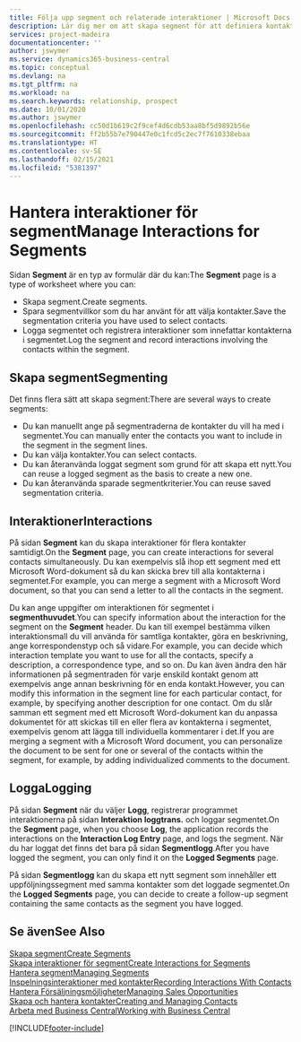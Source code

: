 ```yaml
---
title: Följa upp segment och relaterade interaktioner | Microsoft Docs
description: Lär dig mer om att skapa segment för att definiera kontaktgrupper och ange interaktioner för segment.
services: project-madeira
documentationcenter: ''
author: jswymer
ms.service: dynamics365-business-central
ms.topic: conceptual
ms.devlang: na
ms.tgt_pltfrm: na
ms.workload: na
ms.search.keywords: relationship, prospect
ms.date: 10/01/2020
ms.author: jswymer
ms.openlocfilehash: cc50d1b619c2f9cef4d6cdb53aa8bf5d9892b56e
ms.sourcegitcommit: ff2b55b7e790447e0c1fcd5c2ec7f7610338ebaa
ms.translationtype: HT
ms.contentlocale: sv-SE
ms.lasthandoff: 02/15/2021
ms.locfileid: "5381397"
---
```

# <a name="manage-interactions-for-segments"></a><span data-ttu-id="c7f76-103">Hantera interaktioner för segment</span><span class="sxs-lookup"><span data-stu-id="c7f76-103">Manage Interactions for Segments</span></span>
<span data-ttu-id="c7f76-104">Sidan **Segment** är en typ av formulär där du kan:</span><span class="sxs-lookup"><span data-stu-id="c7f76-104">The **Segment** page is a type of worksheet where you can:</span></span>

* <span data-ttu-id="c7f76-105">Skapa segment.</span><span class="sxs-lookup"><span data-stu-id="c7f76-105">Create segments.</span></span>
* <span data-ttu-id="c7f76-106">Spara segmentvillkor som du har använt för att välja kontakter.</span><span class="sxs-lookup"><span data-stu-id="c7f76-106">Save the segmentation criteria you have used to select contacts.</span></span>
* <span data-ttu-id="c7f76-107">Logga segmentet och registrera interaktioner som innefattar kontakterna i segmentet.</span><span class="sxs-lookup"><span data-stu-id="c7f76-107">Log the segment and record interactions involving the contacts within the segment.</span></span>

## <a name="segmenting"></a><span data-ttu-id="c7f76-108">Skapa segment</span><span class="sxs-lookup"><span data-stu-id="c7f76-108">Segmenting</span></span>
<span data-ttu-id="c7f76-109">Det finns flera sätt att skapa segment:</span><span class="sxs-lookup"><span data-stu-id="c7f76-109">There are several ways to create segments:</span></span>

* <span data-ttu-id="c7f76-110">Du kan manuellt ange på segmentraderna de kontakter du vill ha med i segmentet.</span><span class="sxs-lookup"><span data-stu-id="c7f76-110">You can manually enter the contacts you want to include in the segment in the segment lines.</span></span>
* <span data-ttu-id="c7f76-111">Du kan välja kontakter.</span><span class="sxs-lookup"><span data-stu-id="c7f76-111">You can select contacts.</span></span>
* <span data-ttu-id="c7f76-112">Du kan återanvända loggat segment som grund för att skapa ett nytt.</span><span class="sxs-lookup"><span data-stu-id="c7f76-112">You can reuse a logged segment as the basis to create a new one.</span></span>
* <span data-ttu-id="c7f76-113">Du kan återanvända sparade segmentkriterier.</span><span class="sxs-lookup"><span data-stu-id="c7f76-113">You can reuse saved segmentation criteria.</span></span>

## <a name="interactions"></a><span data-ttu-id="c7f76-114">Interaktioner</span><span class="sxs-lookup"><span data-stu-id="c7f76-114">Interactions</span></span>
<span data-ttu-id="c7f76-115">På sidan **Segment** kan du skapa interaktioner för flera kontakter samtidigt.</span><span class="sxs-lookup"><span data-stu-id="c7f76-115">On the **Segment** page, you can create interactions for several contacts simultaneously.</span></span> <span data-ttu-id="c7f76-116">Du kan exempelvis slå ihop ett segment med ett Microsoft Word-dokument så du kan skicka brev till alla kontakterna i segmentet.</span><span class="sxs-lookup"><span data-stu-id="c7f76-116">For example, you can merge a segment with a Microsoft Word document, so that you can send a letter to all the contacts in the segment.</span></span>

<span data-ttu-id="c7f76-117">Du kan ange uppgifter om interaktionen för segmentet i **segmenthuvudet**.</span><span class="sxs-lookup"><span data-stu-id="c7f76-117">You can specify information about the interaction for the segment on the **Segment** header.</span></span> <span data-ttu-id="c7f76-118">Du kan till exempel bestämma vilken interaktionsmall du vill använda för samtliga kontakter, göra en beskrivning, ange korrespondenstyp och så vidare.</span><span class="sxs-lookup"><span data-stu-id="c7f76-118">For example, you can decide which interaction template you want to use for all the contacts, specify a description, a correspondence type, and so on.</span></span> <span data-ttu-id="c7f76-119">Du kan även ändra den här informationen på segmentraden för varje enskild kontakt genom att exempelvis ange annan beskrivning för en enda kontakt.</span><span class="sxs-lookup"><span data-stu-id="c7f76-119">However, you can modify this information in the segment line for each particular contact, for example, by specifying another description for one contact.</span></span> <span data-ttu-id="c7f76-120">Om du slår samman ett segment med ett Microsoft Word-dokument kan du anpassa dokumentet för att skickas till en eller flera av kontakterna i segmentet, exempelvis genom att lägga till individuella kommentarer i det.</span><span class="sxs-lookup"><span data-stu-id="c7f76-120">If you are merging a segment with a Microsoft Word document, you can personalize the document to be sent for one or several of the contacts within the segment, for example, by adding individualized comments to the document.</span></span>

## <a name="logging"></a><span data-ttu-id="c7f76-121">Logga</span><span class="sxs-lookup"><span data-stu-id="c7f76-121">Logging</span></span>
<span data-ttu-id="c7f76-122">På sidan **Segment** när du väljer **Logg**, registrerar programmet interaktionerna på sidan **Interaktion loggtrans.** och loggar segmentet.</span><span class="sxs-lookup"><span data-stu-id="c7f76-122">On the **Segment** page, when you choose **Log**, the application records the interactions on the **Interaction Log Entry** page, and logs the segment.</span></span> <span data-ttu-id="c7f76-123">När du har loggat det finns det bara på sidan **Segmentlogg**.</span><span class="sxs-lookup"><span data-stu-id="c7f76-123">After you have logged the segment, you can only find it on the **Logged Segments** page.</span></span>

<span data-ttu-id="c7f76-124">På sidan **Segmentlogg** kan du skapa ett nytt segment som innehåller ett uppföljningssegment med samma kontakter som det loggade segmentet.</span><span class="sxs-lookup"><span data-stu-id="c7f76-124">On the **Logged Segments** page, you can decide to create a follow-up segment containing the same contacts as the segment you have logged.</span></span>

## <a name="see-also"></a><span data-ttu-id="c7f76-125">Se även</span><span class="sxs-lookup"><span data-stu-id="c7f76-125">See Also</span></span>
[<span data-ttu-id="c7f76-126">Skapa segment</span><span class="sxs-lookup"><span data-stu-id="c7f76-126">Create Segments</span></span>](marketing-how-create-segment.md)  
[<span data-ttu-id="c7f76-127">Skapa interaktioner för segment</span><span class="sxs-lookup"><span data-stu-id="c7f76-127">Create Interactions for Segments</span></span>](marketing-how-create-interactions.md)  
[<span data-ttu-id="c7f76-128">Hantera segment</span><span class="sxs-lookup"><span data-stu-id="c7f76-128">Managing Segments</span></span>](marketing-segments.md)  
[<span data-ttu-id="c7f76-129">Inspelningsinteraktioner med kontakter</span><span class="sxs-lookup"><span data-stu-id="c7f76-129">Recording Interactions With Contacts</span></span>](marketing-interactions.md)  
[<span data-ttu-id="c7f76-130">Hantera Försäljningsmöjligheter</span><span class="sxs-lookup"><span data-stu-id="c7f76-130">Managing Sales Opportunities</span></span>](marketing-manage-sales-opportunities.md)  
[<span data-ttu-id="c7f76-131">Skapa och hantera kontakter</span><span class="sxs-lookup"><span data-stu-id="c7f76-131">Creating and Managing Contacts</span></span>](marketing-contacts.md)  
[<span data-ttu-id="c7f76-132">Arbeta med Business Central</span><span class="sxs-lookup"><span data-stu-id="c7f76-132">Working with Business Central</span></span>](ui-work-product.md)


[!INCLUDE[footer-include](includes/footer-banner.md)]
